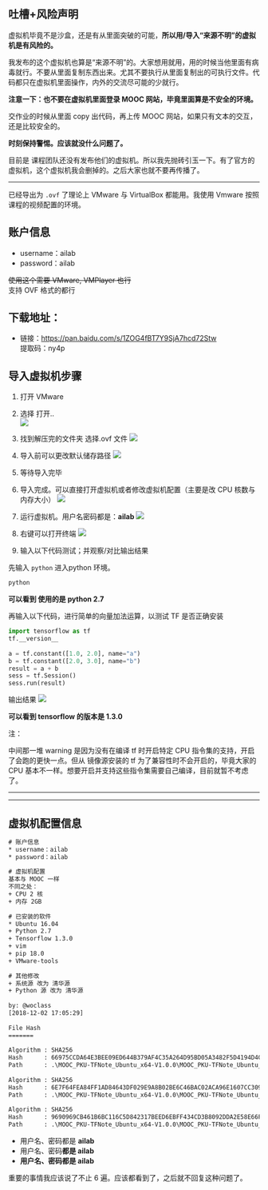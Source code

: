 
## 吐槽+风险声明

虚拟机毕竟不是沙盒，还是有从里面突破的可能，**所以用/导入“来源不明”的虚拟机是有风险的。**

我发布的这个虚拟机也算是“来源不明”的。大家想用就用，用的时候当他里面有病毒就行。不要从里面复制东西出来。尤其不要执行从里面复制出的可执行文件。代码都只在虚拟机里面操作，内外的交流尽可能的少就行。

**注意一下：也不要在虚拟机里面登录 MOOC 网站，毕竟里面算是不安全的环境。**

交作业的时候从里面 copy 出代码，再上传 MOOC 网站，如果只有文本的交互，还是比较安全的。


**时刻保持警惕。应该就没什么问题了。**


目前是 课程团队还没有发布他们的虚拟机。所以我先抛砖引玉一下。有了官方的虚拟机，这个虚拟机我会删掉的。之后大家也就不要再传播了。


----

已经导出为 `.ovf` 了理论上 VMware 与 VirtualBox 都能用。我使用 Vmware 按照课程的视频配置的环境。

## 账户信息

* username：ailab
* password：ailab

~~使用这个需要 VMware, VMPlayer 也行~~  
支持 OVF 格式的都行


## 下载地址：

- 链接：https://pan.baidu.com/s/1ZOG4fBT7Y9SjA7hcd72Stw   
  提取码：ny4p 


## 导入虚拟机步骤

1. 打开 VMware

2. 选择 打开..  
  ![](./pic/vm1.jpg)

3. 找到解压完的文件夹 选择.ovf 文件
  ![](./pic/vm2.jpg)

4. 导入前可以更改默认储存路径
  ![](./pic/vm3.jpg)

5. 等待导入完毕

6. 导入完成。可以直接打开虚拟机或者修改虚拟机配置（主要是改 CPU 核数与内存大小）
  ![](./pic/vm4.jpg)

7. 运行虚拟机。用户名密码都是：**ailab**
  ![](./pic/vm5.jpg)

8. 右键可以打开终端
  ![](./pic/vm6.jpg)

9. 输入以下代码测试；并观察/对比输出结果
  
  先输入 `python` 进入python 环境。
  ```python
  python
  ```
  **可以看到 使用的是 python 2.7**
  
  再输入以下代码，进行简单的向量加法运算，以测试 TF 是否正确安装
  ```python
  import tensorflow as tf
  tf.__version__
   
  a = tf.constant([1.0, 2.0], name="a")
  b = tf.constant([2.0, 3.0], name="b")
  result = a + b
  sess = tf.Session()
  sess.run(result)
  ```

  输出结果
  ![](./pic/vm7.jpg)

  **可以看到 tensorflow 的版本是 1.3.0**

注：

中间那一堆 warning 是因为没有在编译 tf 时开启特定 CPU 指令集的支持，开启了会跑的更快一点。但从 镜像源安装的 tf 为了兼容性时不会开启的，毕竟大家的 CPU 基本不一样。想要开启并支持这些指令集需要自己编译，目前就暂不考虑了。


----
----


## 虚拟机配置信息

```txt
# 账户信息
* username：ailab
* password：ailab
 
# 虚拟机配置
基本与 MOOC 一样
不同之处：
+ CPU 2 核
+ 内存 2GB
 
# 已安装的软件
* Ubuntu 16.04
+ Python 2.7
+ Tensorflow 1.3.0
+ vim
+ pip 18.0
+ VMware-tools
 
# 其他修改
+ 系统源 改为 清华源
+ Python 源 改为 清华源
 
by: @woclass
[2018-12-02 17:05:29]
 
File Hash
=======
 
Algorithm : SHA256
Hash      : 66975CCDA64E3BEE09ED644B379AF4C35A264D95BD05A3482F5D4194D4C42910
Path      : .\MOOC_PKU-TFNote_Ubuntu_x64-V1.0.0\MOOC_PKU-TFNote_Ubuntu_x64-disk1.vmdk
 
Algorithm : SHA256
Hash      : 6E7F64FEA84FF1AD84643DF029E9A8B02BE6C46BAC02ACA96E1607CC3095F3E3
Path      : .\MOOC_PKU-TFNote_Ubuntu_x64-V1.0.0\MOOC_PKU-TFNote_Ubuntu_x64.mf
 
Algorithm : SHA256
Hash      : 9690969CB461B6BC116C5D842317BEED6EBFF434CD3B8092DDA2E58E66F08DBA
Path      : .\MOOC_PKU-TFNote_Ubuntu_x64-V1.0.0\MOOC_PKU-TFNote_Ubuntu_x64.ovf
```

- 用户名、密码都是 **ailab**
- 用户名、密码**都是 ailab**
- **用户名、密码都是 ailab**

重要的事情我应该说了不止 6 遍。应该都看到了，之后就不回复这种问题了。
